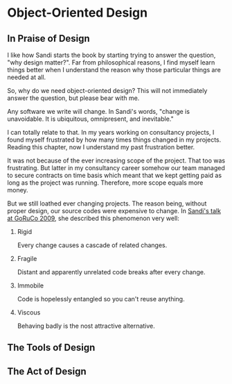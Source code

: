# Object-Oriented Design

## In Praise of Design

I like how Sandi starts the book by starting trying to answer the question, "why design matter?". Far from philosophical reasons, I find myself learn things better when I understand the reason why those particular things are needed at all.

So, why do we need object-oriented design? This will not immediately answer the question, but please bear with me. 

Any software we write will change. In Sandi's words, "change is unavoidable. It is ubiquitous, omnipresent, and inevitable."

I can totally relate to that. In my years working on consultancy projects, I found myself frustrated by how many times things changed in my projects. Reading this chapter, now I understand my past frustration better.

It was not because of the ever increasing scope of the project. That too was frustrating. But latter in my consultancy career somehow our team managed to secure contracts on time basis which meant that we kept getting paid as long as the project was running. Therefore, more scope equals more money.

But we still loathed ever changing projects. The reason being, without proper design, our source codes were expensive to change. In [Sandi's talk at GoRuCo 2009](https://www.youtube.com/watch?v=v-2yFMzxqwU), she described this phenomenon very well:

1. Rigid

    Every change causes a cascade of related changes.

2. Fragile

    Distant and apparently unrelated code breaks after every change.  

3. Immobile

    Code is hopelessly entangled so you can't reuse anything.

4. Viscous

    Behaving badly is the nost attractive alternative.

## The Tools of Design

## The Act of Design